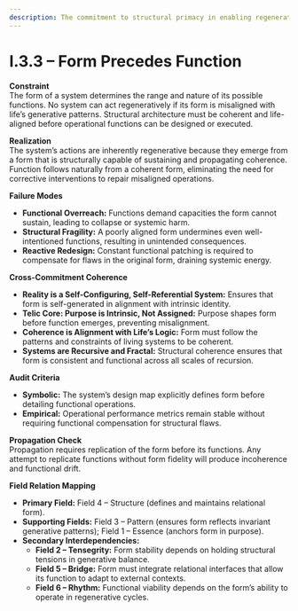 ```yaml
---
description: The commitment to structural primacy in enabling regenerative action
---
```


# I.3.3 – Form Precedes Function

**Constraint**\
The form of a system determines the range and nature of its possible functions. No system can act regeneratively if its form is misaligned with life’s generative patterns. Structural architecture must be coherent and life-aligned before operational functions can be designed or executed.

**Realization**\
The system’s actions are inherently regenerative because they emerge from a form that is structurally capable of sustaining and propagating coherence. Function follows naturally from a coherent form, eliminating the need for corrective interventions to repair misaligned operations.

**Failure Modes**

* **Functional Overreach:** Functions demand capacities the form cannot sustain, leading to collapse or systemic harm.
* **Structural Fragility:** A poorly aligned form undermines even well-intentioned functions, resulting in unintended consequences.
* **Reactive Redesign:** Constant functional patching is required to compensate for flaws in the original form, draining systemic energy.

**Cross-Commitment Coherence**

* **Reality is a Self-Configuring, Self-Referential System:** Ensures that form is self-generated in alignment with intrinsic identity.
* **Telic Core: Purpose is Intrinsic, Not Assigned:** Purpose shapes form before function emerges, preventing misalignment.
* **Coherence is Alignment with Life’s Logic:** Form must follow the patterns and constraints of living systems to be coherent.
* **Systems are Recursive and Fractal:** Structural coherence ensures that form is consistent and functional across all scales of recursion.

**Audit Criteria**

* **Symbolic:** The system’s design map explicitly defines form before detailing functional operations.
* **Empirical:** Operational performance metrics remain stable without requiring functional compensation for structural flaws.

**Propagation Check**\
Propagation requires replication of the form before its functions. Any attempt to replicate functions without form fidelity will produce incoherence and functional drift.

**Field Relation Mapping**

* **Primary Field:** Field 4 – Structure (defines and maintains relational form).
* **Supporting Fields:** Field 3 – Pattern (ensures form reflects invariant generative patterns); Field 1 – Essence (anchors form in purpose).
* **Secondary Interdependencies:**
  * **Field 2 – Tensegrity:** Form stability depends on holding structural tensions in generative balance.
  * **Field 5 – Bridge:** Form must integrate relational interfaces that allow its function to adapt to external contexts.
  * **Field 6 – Rhythm:** Functional viability depends on the form’s ability to operate in regenerative cycles.
